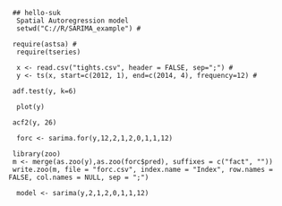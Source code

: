      ## hello-suk
      Spatial Autoregression model
      setwd("C://R/SARIMA_example") # 
    
     require(astsa) # 
      require(tseries)
    
      x <- read.csv("tights.csv", header = FALSE, sep=";") # 
      y <- ts(x, start=c(2012, 1), end=c(2014, 4), frequency=12) # 
    
     adf.test(y, k=6)
    
      plot(y)
    
     acf2(y, 26)
    
      forc <- sarima.for(y,12,2,1,2,0,1,1,12)
    
     library(zoo)
     m <- merge(as.zoo(y),as.zoo(forc$pred), suffixes = c("fact", ""))
     write.zoo(m, file = "forc.csv", index.name = "Index", row.names = FALSE, col.names = NULL, sep = ";")
    
      model <- sarima(y,2,1,2,0,1,1,12)
